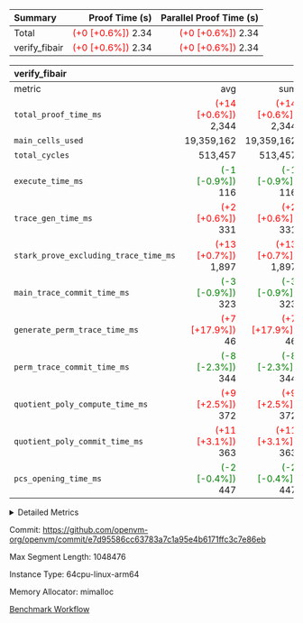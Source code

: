 | Summary | Proof Time (s) | Parallel Proof Time (s) |
|:---|---:|---:|
| Total | <span style='color: red'>(+0 [+0.6%])</span> 2.34 | <span style='color: red'>(+0 [+0.6%])</span> 2.34 |
| verify_fibair | <span style='color: red'>(+0 [+0.6%])</span> 2.34 | <span style='color: red'>(+0 [+0.6%])</span> 2.34 |


| verify_fibair |||||
|:---|---:|---:|---:|---:|
|metric|avg|sum|max|min|
| `total_proof_time_ms ` | <span style='color: red'>(+14 [+0.6%])</span> 2,344 | <span style='color: red'>(+14 [+0.6%])</span> 2,344 | <span style='color: red'>(+14 [+0.6%])</span> 2,344 | <span style='color: red'>(+14 [+0.6%])</span> 2,344 |
| `main_cells_used     ` |  19,359,162 |  19,359,162 |  19,359,162 |  19,359,162 |
| `total_cycles        ` |  513,457 |  513,457 |  513,457 |  513,457 |
| `execute_time_ms     ` | <span style='color: green'>(-1 [-0.9%])</span> 116 | <span style='color: green'>(-1 [-0.9%])</span> 116 | <span style='color: green'>(-1 [-0.9%])</span> 116 | <span style='color: green'>(-1 [-0.9%])</span> 116 |
| `trace_gen_time_ms   ` | <span style='color: red'>(+2 [+0.6%])</span> 331 | <span style='color: red'>(+2 [+0.6%])</span> 331 | <span style='color: red'>(+2 [+0.6%])</span> 331 | <span style='color: red'>(+2 [+0.6%])</span> 331 |
| `stark_prove_excluding_trace_time_ms` | <span style='color: red'>(+13 [+0.7%])</span> 1,897 | <span style='color: red'>(+13 [+0.7%])</span> 1,897 | <span style='color: red'>(+13 [+0.7%])</span> 1,897 | <span style='color: red'>(+13 [+0.7%])</span> 1,897 |
| `main_trace_commit_time_ms` | <span style='color: green'>(-3 [-0.9%])</span> 323 | <span style='color: green'>(-3 [-0.9%])</span> 323 | <span style='color: green'>(-3 [-0.9%])</span> 323 | <span style='color: green'>(-3 [-0.9%])</span> 323 |
| `generate_perm_trace_time_ms` | <span style='color: red'>(+7 [+17.9%])</span> 46 | <span style='color: red'>(+7 [+17.9%])</span> 46 | <span style='color: red'>(+7 [+17.9%])</span> 46 | <span style='color: red'>(+7 [+17.9%])</span> 46 |
| `perm_trace_commit_time_ms` | <span style='color: green'>(-8 [-2.3%])</span> 344 | <span style='color: green'>(-8 [-2.3%])</span> 344 | <span style='color: green'>(-8 [-2.3%])</span> 344 | <span style='color: green'>(-8 [-2.3%])</span> 344 |
| `quotient_poly_compute_time_ms` | <span style='color: red'>(+9 [+2.5%])</span> 372 | <span style='color: red'>(+9 [+2.5%])</span> 372 | <span style='color: red'>(+9 [+2.5%])</span> 372 | <span style='color: red'>(+9 [+2.5%])</span> 372 |
| `quotient_poly_commit_time_ms` | <span style='color: red'>(+11 [+3.1%])</span> 363 | <span style='color: red'>(+11 [+3.1%])</span> 363 | <span style='color: red'>(+11 [+3.1%])</span> 363 | <span style='color: red'>(+11 [+3.1%])</span> 363 |
| `pcs_opening_time_ms ` | <span style='color: green'>(-2 [-0.4%])</span> 447 | <span style='color: green'>(-2 [-0.4%])</span> 447 | <span style='color: green'>(-2 [-0.4%])</span> 447 | <span style='color: green'>(-2 [-0.4%])</span> 447 |



<details>
<summary>Detailed Metrics</summary>

|  | verify_program_compile_ms | total_cells | stark_prove_excluding_trace_time_ms | quotient_poly_compute_time_ms | quotient_poly_commit_time_ms | perm_trace_commit_time_ms | pcs_opening_time_ms | main_trace_commit_time_ms |
| --- | --- | --- | --- | --- | --- | --- | --- |
|  | 4 | 65,536 | 66 | 3 | 13 | 0 | 32 | 16 | 

| air_name | rows | quotient_deg | main_cols | interactions | constraints | cells |
| --- | --- | --- | --- | --- | --- | --- |
| AccessAdapterAir<2> |  | 4 |  | 5 | 12 |  | 
| AccessAdapterAir<4> |  | 4 |  | 5 | 12 |  | 
| AccessAdapterAir<8> |  | 4 |  | 5 | 12 |  | 
| FibonacciAir | 32,768 | 1 | 2 |  | 5 | 65,536 | 
| FriReducedOpeningAir |  | 4 |  | 31 | 53 |  | 
| NativePoseidon2Air<BabyBearParameters>, 1> |  | 4 |  | 176 | 590 |  | 
| PhantomAir |  | 4 |  | 3 | 4 |  | 
| ProgramAir |  | 1 |  | 1 | 4 |  | 
| VariableRangeCheckerAir |  | 1 |  | 1 | 4 |  | 
| VmAirWrapper<BranchNativeAdapterAir, BranchEqualCoreAir<1> |  | 2 |  | 11 | 23 |  | 
| VmAirWrapper<JalNativeAdapterAir, JalCoreAir> |  | 4 |  | 7 | 6 |  | 
| VmAirWrapper<NativeAdapterAir<2, 0>, PublicValuesCoreAir> |  | 4 |  | 11 | 22 |  | 
| VmAirWrapper<NativeAdapterAir<2, 1>, FieldArithmeticCoreAir> |  | 4 |  | 15 | 23 |  | 
| VmAirWrapper<NativeLoadStoreAdapterAir<1>, NativeLoadStoreCoreAir<1> |  | 4 |  | 15 | 20 |  | 
| VmAirWrapper<NativeLoadStoreAdapterAir<4>, NativeLoadStoreCoreAir<4> |  | 4 |  | 15 | 20 |  | 
| VmAirWrapper<NativeVectorizedAdapterAir<4>, FieldExtensionCoreAir> |  | 4 |  | 15 | 23 |  | 
| VmConnectorAir |  | 4 |  | 3 | 8 |  | 
| VolatileBoundaryAir |  | 4 |  | 4 | 16 |  | 

| group | trace_gen_time_ms | total_proof_time_ms | total_cycles | total_cells | stark_prove_excluding_trace_time_ms | quotient_poly_compute_time_ms | quotient_poly_commit_time_ms | perm_trace_commit_time_ms | pcs_opening_time_ms | main_trace_commit_time_ms | main_cells_used | generate_perm_trace_time_ms | execute_time_ms |
| --- | --- | --- | --- | --- | --- | --- | --- | --- | --- | --- | --- | --- | --- |
| verify_fibair | 331 | 2,344 | 513,457 | 50,170,008 | 1,897 | 372 | 363 | 344 | 447 | 323 | 19,359,162 | 46 | 116 | 

| group | air_name | rows | prep_cols | perm_cols | main_cols | cells |
| --- | --- | --- | --- | --- | --- | --- |
| verify_fibair | AccessAdapterAir<2> | 65,536 |  | 16 | 11 | 1,769,472 | 
| verify_fibair | AccessAdapterAir<4> | 32,768 |  | 16 | 13 | 950,272 | 
| verify_fibair | AccessAdapterAir<8> | 128 |  | 16 | 17 | 4,224 | 
| verify_fibair | FriReducedOpeningAir | 1,024 |  | 36 | 26 | 63,488 | 
| verify_fibair | NativePoseidon2Air<BabyBearParameters>, 1> | 16,384 |  | 356 | 399 | 12,369,920 | 
| verify_fibair | PhantomAir | 16,384 |  | 8 | 6 | 229,376 | 
| verify_fibair | ProgramAir | 8,192 |  | 8 | 10 | 147,456 | 
| verify_fibair | VariableRangeCheckerAir | 262,144 | 2 | 8 | 1 | 2,359,296 | 
| verify_fibair | VmAirWrapper<BranchNativeAdapterAir, BranchEqualCoreAir<1> | 131,072 |  | 28 | 23 | 6,684,672 | 
| verify_fibair | VmAirWrapper<JalNativeAdapterAir, JalCoreAir> | 16,384 |  | 12 | 10 | 360,448 | 
| verify_fibair | VmAirWrapper<NativeAdapterAir<2, 1>, FieldArithmeticCoreAir> | 262,144 |  | 20 | 30 | 13,107,200 | 
| verify_fibair | VmAirWrapper<NativeLoadStoreAdapterAir<1>, NativeLoadStoreCoreAir<1> | 131,072 |  | 36 | 25 | 7,995,392 | 
| verify_fibair | VmAirWrapper<NativeLoadStoreAdapterAir<4>, NativeLoadStoreCoreAir<4> | 16,384 |  | 36 | 34 | 1,146,880 | 
| verify_fibair | VmAirWrapper<NativeVectorizedAdapterAir<4>, FieldExtensionCoreAir> | 8,192 |  | 20 | 40 | 491,520 | 
| verify_fibair | VmConnectorAir | 2 | 1 | 8 | 4 | 24 | 
| verify_fibair | VolatileBoundaryAir | 131,072 |  | 8 | 11 | 2,490,368 | 

</details>


Commit: https://github.com/openvm-org/openvm/commit/e7d95586cc63783a7c1a95e4b6171ffc3c7e86eb

Max Segment Length: 1048476

Instance Type: 64cpu-linux-arm64

Memory Allocator: mimalloc

[Benchmark Workflow](https://github.com/openvm-org/openvm/actions/runs/12941635871)
